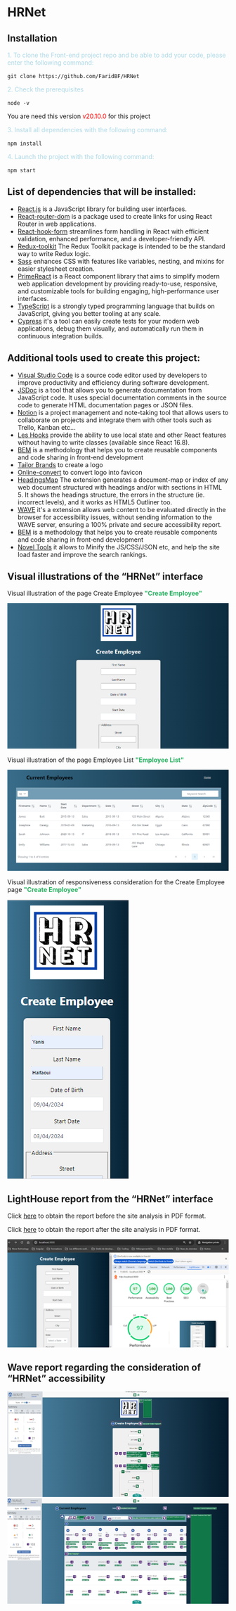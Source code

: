 # HRNet

## Installation

<span style="color:  #ADD8E6">1. To clone the Front-end project repo and be able to add your code, please enter the following command:</span>

```
git clone https://github.com/FaridBF/HRNet
```

<span style="color:  #ADD8E6">2. Check the prerequisites</span>

```
node -v
```

You are need this version <span style="color: #FF0000"> v20.10.0</span> for this project

<span style="color:  #ADD8E6">3. Install all dependencies with the following command:</span>

```
npm install
```

<span style="color:  #ADD8E6">4. Launch the project with the following command:

```
npm start
```

## List of dependencies that will be installed:

- [React.js](https://fr.reactjs.org/) is a JavaScript library for building user interfaces.
- [React-router-dom](https://www.npmjs.com/package/react-router-dom) is a package used to create links for using React Router in web applications.
- [React-hook-form](https://react-hook-form.co) streamlines form handling in React with efficient validation, enhanced performance, and a developer-friendly API.
- [Redux-toolkit](https://www.npmjs.com/package/@reduxjs/toolkit) The Redux Toolkit package is intended to be the standard way to write Redux logic.
- [Sass](https://sass-lang.com/) enhances CSS with features like variables, nesting, and mixins for easier stylesheet creation.
- [PrimeReact](https://primereact.org/) is a React component library that aims to simplify modern web application development by providing ready-to-use, responsive, and customizable tools for building engaging, high-performance user interfaces.
- [TypeScript](https://www.typescriptlang.org/) is a strongly typed programming language that builds on JavaScript, giving you better tooling at any scale.
- [Cypress](https://www.cypress.io/) it's a tool can easily create tests for your modern web applications, debug them visually, and automatically run them in continuous integration builds.

## Additional tools used to create this project:

- [Visual Studio Code](https://code.visualstudio.com/) is a source code editor used by developers to improve productivity and efficiency during software development.
- [JSDoc](https://jsdoc.app/) is a tool that allows you to generate documentation from JavaScript code. It uses special documentation comments in the source code to generate HTML documentation pages or JSON files.
- [Notion](https://www.notion.so/) is a project management and note-taking tool that allows users to collaborate on projects and integrate them with other tools such as Trello, Kanban etc...
- [Les Hooks](https://fr.reactjs.org/docs/hooks-state.html) provide the ability to use local state and other React features without having to write classes (available since React 16.8).
- [BEM](https://getbem.com/) is a methodology that helps you to create reusable components and code sharing in front‑end development
- [Tailor Brands](https://www.tailorbrands.com/) to create a logo
- [Online-convert](https://www.online-convert.com/) to convert logo into favicon
- [HeadingsMap](https://chromewebstore.google.com/detail/headingsmap/flbjommegcjonpdmenkdiocclhjacmbi) The extension generates a document-map or index of any web document structured with headings and/or with sections in HTML 5. It shows the headings structure, the errors in the structure (ie. incorrect levels), and it works as HTML5 Outliner too.
- [WAVE](https://wave.webaim.org/extension/) it's a extension allows web content to be evaluated directly in the browser for accessibility issues, without sending information to the WAVE server, ensuring a 100% private and secure accessibility report.
- [BEM](https://getbem.com/) is a methodology that helps you to create reusable components and code sharing in front‑end development
- [Novel Tools](https://www.novel.tools/minify) it allows to Minify the JS/CSS/JSON etc, and help the site load faster and improve the search rankings.

## Visual illustrations of the “HRNet” interface

Visual illustration of the page Create Employee <span style="color:  #26B260">**"Create Employee"**</span>

<img src ="./src/assets/illustrationReadMe/IllustrationCreateEmployee.png" title = "Create Employee" alt = "Create Employee" />

Visual illustration of the page Employee List <span style="color:  #26B260">**"Employee List"**</span>

<img src ="./src/assets/illustrationReadMe/IllustrationEmployeeList.png" title = "Employee List" alt = "Employee List" />

Visual illustration of responsiveness consideration for the Create Employee page <span style="color:  #26B260">**"Create Employee"**</span>

<img src ="./src/assets/illustrationReadMe/IllustrationResponsiveCreateEmployee.png" title = "Responsive Create Employee" alt = "Responsive Create Employee" />

## LightHouse report from the “HRNet” interface

Click [here](https://github.com/FaridBF/HRNet/blob/main/docs/lightHouse/lightHouseBeforeAnalyze.pdf) to obtain the report before the site analysis in PDF format.

Click [here](https://github.com/FaridBF/HRNet/blob/main/docs/lightHouse/lightHouseAfterAnalyze.pdf) to obtain the report after the site analysis in PDF format.

<img src ="./src/assets/illustrationReadMe/IllustrationLightHouse.png" title = "LightHouse" alt = "LightHouse" />

## Wave report regarding the consideration of “HRNet” accessibility

<img src ="./src/assets/illustrationReadMe/IllustrationWavePageCreateEmployee.png" title = "Illustration Wave Page CreateEmployee" alt = "Illustration Wave Page CreateEmployee" />

<img src ="./src/assets/illustrationReadMe/IllustrationWavePageEmployeeList.png" title = "Illustration Wave Page Employee List" alt = "Illustration Wave Page EmployeeList" />
